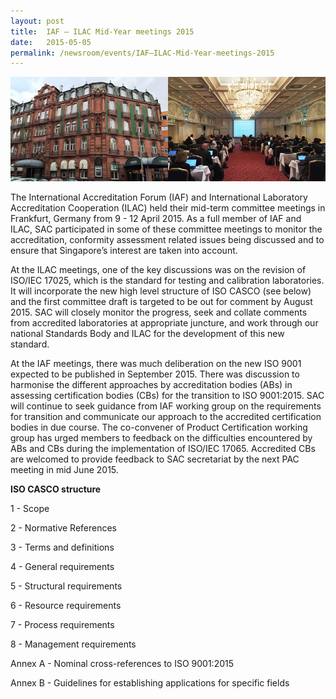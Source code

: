 ```yaml
---
layout: post
title:  IAF – ILAC Mid-Year meetings 2015
date:   2015-05-05
permalink: /newsroom/events/IAF–ILAC-Mid-Year-meetings-2015
---
```


![iaf-ilac-meeting](/images/press-release/photos/IAF2.png)

The International Accreditation Forum (IAF) and International Laboratory Accreditation Cooperation (ILAC) held their mid-term committee meetings in Frankfurt, Germany from 9 - 12 April 2015.  As a full member of IAF and ILAC, SAC participated in some of these committee meetings to monitor the accreditation, conformity assessment related issues being discussed and to ensure that Singapore’s interest are taken into account.
 
At the ILAC meetings, one of the key discussions was on the revision of ISO/IEC 17025, which is the standard for testing and calibration laboratories. It will incorporate the new high level structure of ISO CASCO (see below) and the first committee draft is targeted to be out for comment by August 2015. SAC will closely monitor the progress, seek and collate comments from accredited laboratories at appropriate juncture, and work through our national Standards Body and ILAC for the development of this new standard.
 
At the IAF meetings, there was much deliberation on the new ISO 9001 expected to be published in September 2015.  There was discussion to harmonise the different approaches by accreditation bodies (ABs) in assessing certification bodies (CBs) for the transition to ISO 9001:2015. SAC will continue to seek guidance from IAF working group on the requirements for transition and communicate our approach to the accredited certification bodies in due course. The co-convener of Product Certification working group has urged members to feedback on the difficulties encountered by ABs and CBs during the implementation of ISO/IEC 17065. Accredited CBs are welcomed to provide feedback to SAC secretariat by the next PAC meeting in mid June 2015.
 
**ISO CASCO structure**

1 - Scope

2 - Normative References

3 - Terms and definitions

4 - General requirements

5 - Structural requirements

6 - Resource requirements

7 - Process requirements

8 - Management requirements

Annex A - Nominal cross-references to ISO 9001:2015

Annex B - Guidelines for establishing applications for specific fields
